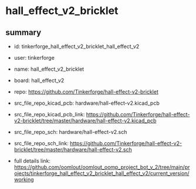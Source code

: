 # hall_effect_v2_bricklet
 
## summary 
* id: tinkerforge_hall_effect_v2_bricklet_hall_effect_v2
* user: tinkerforge
* name: hall_effect_v2_bricklet
* board: hall_effect_v2
* repo: https://github.com/Tinkerforge/hall-effect-v2-bricklet
* src_file_repo_kicad_pcb: hardware/hall-effect-v2.kicad_pcb
* src_file_repo_kicad_pcb_link: https://github.com/Tinkerforge/hall-effect-v2-bricklet/tree/master/hardware/hall-effect-v2.kicad_pcb


* src_file_repo_sch: hardware/hall-effect-v2.sch
* src_file_repo_sch_link: https://github.com/Tinkerforge/hall-effect-v2-bricklet/tree/master/hardware/hall-effect-v2.sch
* full details link: https://github.com/oomlout/oomlout_oomp_project_bot_v_2/tree/main/projects/tinkerforge_hall_effect_v2_bricklet_hall_effect_v2/current_version/working  







